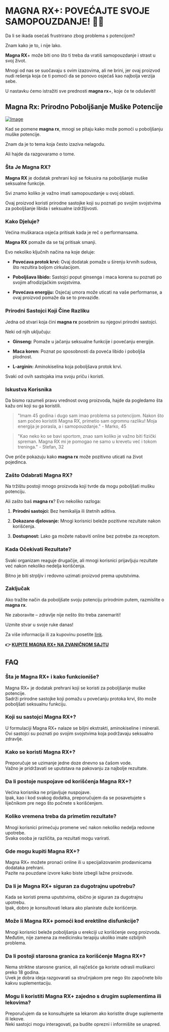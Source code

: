# MAGNA RX+: POVEĆAJTE SVOJE SAMOPOUZDANJE! 💪✨

Da li se ikada osećaš frustrirano zbog problema s potencijom? 

Znam kako je to, i nije lako. 

**Magna RX**+ može biti ono što ti treba da vratiš samopouzdanje i strast u svoj život. 

Mnogi od nas se suočavaju s ovim izazovima, ali ne brini, jer ovaj proizvod nudi rešenja koja će ti pomoći da se ponovo osjećaš kao najbolja verzija sebe. 

U nastavku ćemo istražiti sve prednosti **magna rx**+, koje će te oduševiti!

## Magna Rx: Prirodno Poboljšanje Muške Potencije

[![Image](https://www2.sellhealth.com/2/magnarx_01_468x80.jpg)](https://gchaffi.com/AOffECZX)

Kad se pomene **magna rx**, mnogi se pitaju kako može pomoći u poboljšanju muške potencije. 

Znam da je to tema koja često izaziva nelagodu. 

Ali hajde da razgovaramo o tome.

### Šta Je Magna RX?

**Magna RX** je dodatak prehrani koji se fokusira na poboljšanje muške seksualne funkcije. 

Svi znamo koliko je važno imati samopouzdanje u ovoj oblasti. 

Ovaj proizvod koristi prirodne sastojke koji su poznati po svojim svojstvima za poboljšanje libida i seksualne izdržljivosti.

### Kako Djeluje?

Većina muškaraca osjeća pritisak kada je reč o performansama. 

**Magna RX** pomaže da se taj pritisak smanji. 

Evo nekoliko ključnih načina na koje deluje:

- **Povećava protok krvi:** Ovaj dodatak pomaže u širenju krvnih sudova, što rezultira boljom cirkulacijom.
  
- **Poboljšava libido:** Sastojci poput ginsenga i maca korena su poznati po svojim afrodizijačkim svojstvima.
  
- **Povećava energiju:** Osjećaj umora može uticati na vaše performanse, a ovaj proizvod pomaže da se to prevaziđe.

### Prirodni Sastojci Koji Čine Razliku

Jedna od stvari koja čini **magna rx** posebnim su njegovi prirodni sastojci. 

Neki od njih uključuju:

- **Ginseng:** Pomaže u jačanju seksualne funkcije i povećanju energije.
  
- **Maca koren:** Poznat po sposobnosti da poveća libido i poboljša plodnost.
  
- **L-arginin:** Aminokiselina koja poboljšava protok krvi.

Svaki od ovih sastojaka ima svoju priču i koristi.

### Iskustva Korisnika

Da bismo razumeli pravu vrednost ovog proizvoda, hajde da pogledamo šta kažu oni koji su ga koristili.

> "Imam 45 godina i dugo sam imao problema sa potencijom. Nakon što sam počeo koristiti Magna RX, primetio sam ogromnu razliku! Moja energija je porasla, a i samopouzdanje." - Marko, 45

> "Kao neko ko se bavi sportom, znao sam koliko je važno biti fizički spreman. Magna RX mi je pomogao ne samo u krevetu već i tokom treninga." - Stefan, 32

Ove priče pokazuju kako **magna rx** može pozitivno uticati na život pojedinca.

### Zašto Odabrati Magna RX?

Na tržištu postoji mnogo proizvoda koji tvrde da mogu poboljšati mušku potenciju. 

Ali zašto baš **magna rx**? Evo nekoliko razloga:

1. **Prirodni sastojci:** Bez hemikalija ili štetnih aditiva.
   
2. **Dokazano djelovanje:** Mnogi korisnici beleže pozitivne rezultate nakon korišćenja.
   
3. **Dostupnost:** Lako ga možete nabaviti online bez potrebe za receptom.

### Kada Očekivati Rezultate?

Svaki organizam reaguje drugačije, ali mnogi korisnici prijavljuju rezultate već nakon nekoliko nedelja korišćenja.

Bitno je biti strpljiv i redovno uzimati proizvod prema uputstvima.

### Zaključak

Ako tražite način da poboljšate svoju potenciju prirodnim putem, razmislite o **magna rx**.

Ne zaboravite – zdravlje nije nešto što treba zanemariti!

Uzmite stvar u svoje ruke danas!

Za više informacija ili za kupovinu posetite [link](https://gchaffi.com/AOffECZX).



**👉 [KUPITE MAGNA RX+ NA ZVANIČNOM SAJTU](https://gchaffi.com/AOffECZX)**

## FAQ

### Šta je Magna RX+ i kako funkcioniše?
Magna RX+ je dodatak prehrani koji se koristi za poboljšanje muške potencije.  
Sadrži prirodne sastojke koji pomažu u povećanju protoka krvi, što može poboljšati seksualnu funkciju.

### Koji su sastojci Magna RX+?
U formulaciji Magna RX+ nalaze se biljni ekstrakti, aminokiseline i minerali.  
Ovi sastojci su poznati po svojim svojstvima koja podržavaju seksualno zdravlje.

### Kako se koristi Magna RX+?
Preporučuje se uzimanje jedne doze dnevno sa čašom vode.  
Važno je pridržavati se uputstava na pakovanju za najbolje rezultate.

### Da li postoje nuspojave od korišćenja Magna RX+?
Većina korisnika ne prijavljuje nuspojave.  
Ipak, kao i kod svakog dodatka, preporučujem da se posavetujete s liječnikom pre nego što počnete s korišćenjem.

### Koliko vremena treba da primetim rezultate?
Mnogi korisnici primećuju promene već nakon nekoliko nedelja redovne upotrebe.  
Svaka osoba je različita, pa rezultati mogu varirati.

### Gde mogu kupiti Magna RX+?
Magna RX+ možete pronaći online ili u specijalizovanim prodavnicama dodataka prehrani.  
Pazite na pouzdane izvore kako biste izbegli lažne proizvode.

### Da li je Magna RX+ siguran za dugotrajnu upotrebu?
Kada se koristi prema uputstvima, obično je siguran za dugotrajnu upotrebu.  
Ipak, dobro je konsultovati lekara ako planirate duže korišćenje.

### Može li Magna RX+ pomoći kod erektilne disfunkcije?
Mnogi korisnici beleže poboljšanja u erekciji uz korišćenje ovog proizvoda.  
Međutim, nije zamena za medicinsku terapiju ukoliko imate ozbiljnih problema.

### Da li postoji starosna granica za korišćenje Magna RX+?
Nema striktne starosne granice, ali najčešće ga koriste odrasli muškarci preko 18 godina.  
Uvek je dobra ideja razgovarati sa stručnjakom pre nego što započnete bilo kakvu suplementaciju.

### Mogu li koristiti Magna RX+ zajedno s drugim suplementima ili lekovima?
Preporučujem da se konsultujete sa lekarom ako koristite druge suplemente ili lekove.  
Neki sastojci mogu interagovati, pa budite oprezni i informišite se unapred.